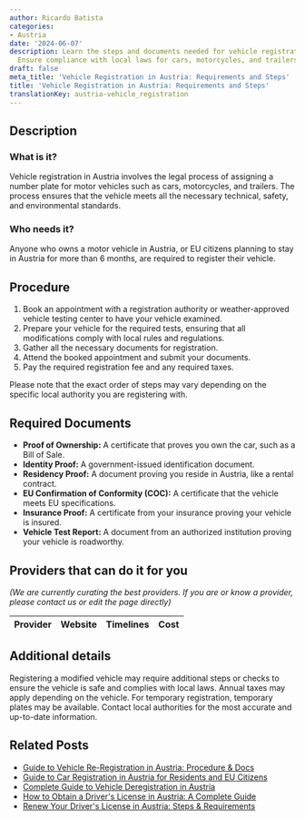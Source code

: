 ```yaml
---
author: Ricardo Batista
categories:
- Austria
date: '2024-06-07'
description: Learn the steps and documents needed for vehicle registration in Austria.
  Ensure compliance with local laws for cars, motorcycles, and trailers.
draft: false
meta_title: 'Vehicle Registration in Austria: Requirements and Steps'
title: 'Vehicle Registration in Austria: Requirements and Steps'
translationKey: austria-vehicle_registration
---
```


## Description
### What is it?
Vehicle registration in Austria involves the legal process of assigning a number plate for motor vehicles such as cars, motorcycles, and trailers. The process ensures that the vehicle meets all the necessary technical, safety, and environmental standards.

### Who needs it?
Anyone who owns a motor vehicle in Austria, or EU citizens planning to stay in Austria for more than 6 months, are required to register their vehicle.

## Procedure 
1. Book an appointment with a registration authority or weather-approved vehicle testing center to have your vehicle examined.
2. Prepare your vehicle for the required tests, ensuring that all modifications comply with local rules and regulations.
3. Gather all the necessary documents for registration.
4. Attend the booked appointment and submit your documents.
5. Pay the required registration fee and any required taxes.

Please note that the exact order of steps may vary depending on the specific local authority you are registering with.

## Required Documents
- **Proof of Ownership:** A certificate that proves you own the car, such as a Bill of Sale.
- **Identity Proof:** A government-issued identification document.
- **Residency Proof:** A document proving you reside in Austria, like a rental contract.
- **EU Confirmation of Conformity (COC):** A certificate that the vehicle meets EU specifications.
- **Insurance Proof:** A certificate from your insurance proving your vehicle is insured.
- **Vehicle Test Report:** A document from an authorized institution proving your vehicle is roadworthy.

## Providers that can do it for you

_(We are currently curating the best providers. If you are or know a provider, please contact us or edit the page directly)_

| Provider        |     Website     |     Timelines    |       Cost      |
| --------------- | --------------- |  :-------------: | :-------------: |

## Additional details
Registering a modified vehicle may require additional steps or checks to ensure the vehicle is safe and complies with local laws. Annual taxes may apply depending on the vehicle. For temporary registration, temporary plates may be available. Contact local authorities for the most accurate and up-to-date information.


## Related Posts

- [Guide to Vehicle Re-Registration in Austria: Procedure & Docs](https://tramitit.com/guides/austria/vehicle_re-registration/)
- [Guide to Car Registration in Austria for Residents and EU Citizens](https://tramitit.com/guides/austria/car_registration_application/)
- [Complete Guide to Vehicle Deregistration in Austria](https://tramitit.com/guides/austria/vehicle_deregistration/)
- [How to Obtain a Driver's License in Austria: A Complete Guide](https://tramitit.com/guides/austria/drivers_license_application/)
- [Renew Your Driver's License in Austria: Steps & Requirements](https://tramitit.com/guides/austria/drivers_license_renewal/)